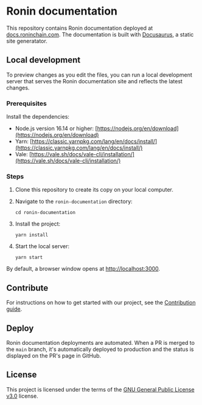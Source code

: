 # Ronin documentation

This repository contains Ronin documentation deployed at
[docs.roninchain.com](https://docs.roninchain.com). The documentation is built
with [Docusaurus](https://docusaurus.io/), a static site generatator.

## Local development

To preview changes as you edit the files, you can run a local
development server that serves the Ronin documentation site and reflects the
latest changes.

### Prerequisites

Install the dependencies:

* Node.js version 16.14 or higher:
  [https://nodejs.org/en/download](https://nodejs.org/en/download)
* Yarn:
  [https://classic.yarnpkg.com/lang/en/docs/install/](https://classic.yarnpkg.com/lang/en/docs/install/)
* Vale:
  [https://vale.sh/docs/vale-cli/installation/](https://vale.sh/docs/vale-cli/installation/)

### Steps

1. Clone this repository to create its copy on your local computer.
2. Navigate to the `ronin-documentation` directory:

   ```
   cd ronin-documentation
   ```

3. Install the project:

   ```
   yarn install
   ```

4. Start the local server:

   ```
   yarn start
   ```

By default, a browser window opens at [http://localhost:3000](http://localhost:3000).

## Contribute

For instructions on how to get started with our project, see the
[Contribution guide](https://github.com/axieinfinity/ronin-documentation/blob/main/docs/CONTRIBUTING.md).

## Deploy

Ronin documentation deployments are automated. When a PR is merged to the `main` branch, it's
automatically deployed to production and the status is displayed on the PR's
page in GitHub.

## License

This project is licensed under the terms of the [GNU General Public License v3.0](LICENSE.md) license.
